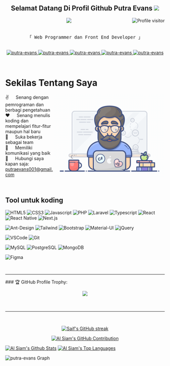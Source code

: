 <h2 align="center">
  Selamat Datang Di Profil Github Putra Evans
  <img
    src="https://media.giphy.com/media/hvRJCLFzcasrR4ia7z/giphy.gif"
    width="28"
  />
</h2>
<a href="https://komarev.com/ghpvc/?username=putra-evans">
  <img
    align="right"
    src="https://komarev.com/ghpvc/?username=putra-evans&label=Visitors&color=0e75b6&style=flat"
    alt="Profile visitor"
  />
</a>
<p align="center">
  <a href="https://github.com/putra-evans"
    ><img
      src="https://readme-typing-svg.herokuapp.com/?lines=Web%20Programmer;Front%20End%20Developer;3%2B%20tahun%20pengalaman%20web%20programmer;Suka%20belajar%20hal%20baru&center=true&width=380&height=45"
  /></a>
</p>
</h3>

<p align="center">
  <samp>
    <br />
    「 Web Programmer dan Front End Developer 」
    <br />
    <br />
  </samp>
</p>

<p align="center">
  <a href="https://profile-putra-evans.vercel.app/" target="blank">
    <img
      src="https://img.shields.io/badge/Website-DC143C?style=for-the-badge&logo=medium&logoColor=white"
      alt="putra-evans"
    />
  </a>
  <a href="https://www.linkedin.com/in/putra-evans-20013a253" target="_blank">
    <img
      src="https://img.shields.io/badge/LinkedIn-0077B5?style=for-the-badge&logo=linkedin&logoColor=white"
      alt="putra-evans"
    />
  </a>
  <a href="https://www.instagram.com/put_evans/" target="_blank">
    <img
      src="https://img.shields.io/badge/Instagram-fe4164?style=for-the-badge&logo=instagram&logoColor=white"
      alt="putra-evans"
    />
  </a>
  <a href="https://www.facebook.com/putraevans.pratama" target="_blank">
    <img
      src="https://img.shields.io/badge/Facebook-20BEFF?&style=for-the-badge&logo=facebook&logoColor=white"
      alt="putra-evans"
    />
  </a>
  <a href="mailto:putraevans001@gmail.com" target="_blank">
    <img
      src="https://img.shields.io/badge/Gmail-D14836?style=for-the-badge&logo=gmail&logoColor=white"
      alt="putra-evans"
    />
  </a>
</p>
<br />

<!-- About Section -->
# Sekilas Tentang Saya

<p>
  <img
    align="right"
    width="350"
    src="/assets/programmer.gif"
    alt="Coding gif"
  />

  ✌️ &emsp; Senang dengan pemrograman dan berbagi pengetahuan <br />
  ❤️ &emsp; Senang menulis koding dan mempelajari fitur-fitur maupun hal baru<br />
  🤝 &emsp; Suka bekerja sebagai team<br />
  🥰 &emsp; Memiliki komunikasi yang baik<br />
  📧 &emsp; Hubungi saya kapan saja: putraevans001@gmail.com<br />
</p>
<br />

## Tool untuk koding

![HTML5](https://img.shields.io/badge/HTML5-E34F26?style=for-the-badge&logo=html5&logoColor=white)
![CSS3](https://img.shields.io/badge/CSS3-1572B6?style=for-the-badge&logo=css3&logoColor=white)
![Javascript](https://img.shields.io/badge/Javascript-F0DB4F?style=for-the-badge&labelColor=black&logo=javascript&logoColor=F0DB4F)
![PHP](https://img.shields.io/badge/PHP-777BB4?style=for-the-badge&logo=php&logoColor=white)
![Laravel](https://img.shields.io/badge/Laravel-FF2D20?style=for-the-badge&logo=laravel&logoColor=white)
![Typescript](https://img.shields.io/badge/Typescript-007acc?style=for-the-badge&labelColor=black&logo=typescript&logoColor=007acc)
![React](https://img.shields.io/badge/-React-61DBFB?style=for-the-badge&labelColor=black&logo=react&logoColor=61DBFB)
![React
Native](https://img.shields.io/badge/React_Native-20232A?style=for-the-badge&logo=react&logoColor=61DAFB)
![Next.js](https://img.shields.io/badge/next.js-000000?style=for-the-badge&logo=nextdotjs&logoColor=white)






![Ant-Design](https://img.shields.io/badge/AntDesign-0170FE?style=for-the-badge&logo=antdesign&logoColor=white)
![Tailwind](https://img.shields.io/badge/Tailwind_CSS-092749?style=for-the-badge&logo=tailwindcss&logoColor=06B6D4&labelColor=000000)
![Bootstrap](https://img.shields.io/badge/Bootstrap-563D7C?style=for-the-badge&logo=bootstrap&logoColor=white)
![Material-UI](https://img.shields.io/badge/Material--UI-0081CB?style=for-the-badge&logo=material-ui&logoColor=white)
![jQuery](https://img.shields.io/badge/jQuery-0769AD?style=for-the-badge&logo=jquery&logoColor=white)


![VSCode](https://img.shields.io/badge/Visual_Studio-0078d7?style=for-the-badge&logo=visual%20studio&logoColor=white)
![Git](https://img.shields.io/badge/Git-F05032?style=for-the-badge&logo=git&logoColor=white)


![MySQL](https://img.shields.io/badge/MySQL-005C84?style=for-the-badge&logo=mysql&logoColor=white)
![PostgreSQL](https://img.shields.io/badge/PostgreSQL-316192?style=for-the-badge&logo=postgresql&logoColor=white)
![MongoDB](https://img.shields.io/badge/MongoDB-4EA94B?style=for-the-badge&logo=mongodb&logoColor=whit)


![Figma](https://img.shields.io/badge/Figma-F24E1E?style=for-the-badge&logo=figma&logoColor=white)

<br />
<hr />
### 🏆 GitHub Profile Trophy:
<p align="center">
<a href="https://github.com/ryo-ma/github-profile-trophy">
  <img width=800 src="https://github-profile-trophy.vercel.app/?username=putra-evans&column=8&theme=darkhub&no-frame=true&no-bg=true"/>
</a>
</p>
<br />
<hr />
<br />

<p align="center">
  <a href="https://github.com/putra-evans">
    <img
      src="https://github-readme-streak-stats.herokuapp.com/?user=putra-evans&theme=radical&border=7F3FBF&background=0D1117"
      alt="Saif's GitHub streak"
    />
  </a>
</p>

<p align="center">
  <a href="https://github.com/putra-evans">
    <img
      src="https://github-profile-summary-cards.vercel.app/api/cards/profile-details?username=putra-evans&theme=radical"
      alt="Al Siam's GitHub Contribution"
    />
  </a>
</p>

<a>
  <a href="https://github.com/putra-evans"
    ><img
      alt="Al Siam's Github Stats"
      src="https://denvercoder1-github-readme-stats.vercel.app/api?username=putra-evans&show_icons=true&count_private=true&theme=react&border_color=7F3FBF&bg_color=0D1117&title_color=F85D7F&icon_color=F8D866"
      height="192px"
      width="49.5%"
  /></a>
  <a href="https://github.com/putra-evans"
    ><img
      alt="Al Siam's Top Languages"
      src="https://denvercoder1-github-readme-stats.vercel.app/api/top-langs/?username=putra-evans&langs_count=8&layout=compact&theme=react&border_color=7F3FBF&bg_color=0D1117&title_color=F85D7F&icon_color=F8D866"
      height="192px"
      width="49.5%"
  /></a>
  <br />
</a>

![putra-evans
Graph](https://github-readme-activity-graph.vercel.app/graph?username=putra-evans&custom_title=Al%20Siam's%20GitHub%20Activity%20Graph&bg_color=0D1117&color=7F3FBF&line=7F3FBF&point=7F3FBF&area_color=FFFFFF&title_color=FFFFFF&area=true)
